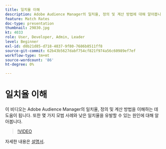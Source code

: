 ```yaml
---
title: 일치율 이해
description: Adobe Audience Manager의 일치율, 정의 및 계산 방법에 대해 알아봅니다. 또한 모범 사례와 낮은 일치율을 유발할 수 있는 원인에 대해 알아봅니다.
feature: Match Rates
doc-type: presentation
thumbnail: 29830.jpg
kt: 4033
role: User, Developer, Admin, Leader
level: Beginner
exl-id: d8b21d85-d718-4837-9f80-7686b8511ff8
source-git-commit: 62b43b5627dabf754cf821f974a56c60989ef7ef
workflow-type: tm+mt
source-wordcount: '86'
ht-degree: 0%

---
```


# 일치율 이해

이 비디오는 Adobe Audience Manager의 일치율, 정의 및 계산 방법을 이해하는 데 도움이 됩니다. 또한 몇 가지 모범 사례와 낮은 일치율을 유발할 수 있는 원인에 대해 알아봅니다.

>[!VIDEO](https://video.tv.adobe.com/v/29830/?quality=12)

자세한 내용은 [설명서](https://experienceleague.adobe.com/docs/audience-manager/user-guide/features/addressable-audiences.html).
